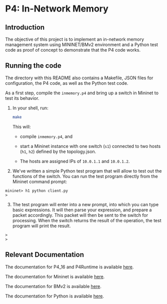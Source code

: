 # P4: In-Network Memory

## Introduction

The objective of this project is to implement an in-network memory management system using MININET/BMv2 environment and a Python test code as proof of concept to demonstrate that the P4 code works.

## Running the code

The directory with this README also contains a Makefile, JSON files for configuration, the P4 code, as well as the Python test code.

As a first step, compile the `inmemory.p4` and bring up a switch in Mininet to test its behavior.

1. In your shell, run:
   ```bash
   make
   ```
   This will:
   * compile `inmemory.p4`, and 

   * start a Mininet instance with one switch (`s1`) connected to two hosts (`h1`, `h2`) defined by the topology.json.
   * The hosts are assigned IPs of `10.0.1.1` and `10.0.1.2`.

2. We've written a simple Python test program that will allow to test out the functions of the switch. You can run the test program directly from the Mininet command prompt:

```
mininet> h1 python client.py
>
```

3. The test program will enter into a new prompt, into which you can type basic expressions. It will then parse your expression, and prepare a packet accordingly. This packet will then be sent to the switch for processing. When the switch returns the result of the operation, the test program will print the result.

```
> 
>
```

## Relevant Documentation

The documentation for P4_16 and P4Runtime is available [here](https://p4.org/specs/).

The documentation for Mininet is available [here](https://github.com/mininet/mininet/wiki/Documentation).

The documentation for BMv2 is available [here](http://bmv2.org/).

The documentation for Python is available [here](https://docs.python.org/3/).
